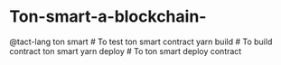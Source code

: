 # Ton-smart-a-blockchain-
@tact-lang ton smart  # To test ton smart contract yarn build # To build contract ton smart yarn deploy # To ton smart deploy contract 
